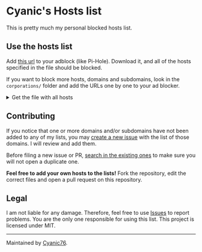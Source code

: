 # Cyanic's Hosts list

This is pretty much my personal blocked hosts list.

## Use the hosts list

Add [this url](https://raw.githubusercontent.com/Cyanic76/Hosts/main/cyanicHosts.txt) to your adblock (like Pi-Hole). Download it, and all of the hosts specified in the file should be blocked.

If you want to block more hosts, domains and subdomains, look in the `corporations/` folder and add the URLs one by one to your ad blocker.

<details><summary>Get the file with all hosts</summary>
A workflow was set up for users to download a large file containing ALL hosts from ALL files. 

1. Go to [GitHub Actions](https://github.com/Cyanic76/Hosts/actions?query=is%3Asuccess).

2. Click on the most recent successful run.
![Click on the run that shows first.](https://cdn.discordapp.com/attachments/854342838194929685/975399982427426887/unknown.png)

3. Scroll to *Artifcats*.
![Scroll down to the Artifacts section](https://cdn.discordapp.com/attachments/854342838194929685/975400093056380979/unknown.png)

4. Click on the `output` text next to the box to start the download.

5. Extract the hosts.txt file from the ZIP archive you'll get.
![Extract](https://cdn.discordapp.com/attachments/854342838194929685/975400450335600650/unknown.png)

[![Merge all files into one](https://github.com/Cyanic76/Hosts/actions/workflows/merge_all.yml/badge.svg)](https://github.com/Cyanic76/Hosts/actions/workflows/merge_all.yml)
</details>

## Contributing

If you notice that one or more domains and/or subdomains have not been added to any of my lists, you may [create a new issue](https://github.com/Cyanic76/Hosts/issues/new) with the list of those domains. I will review and add them.

Before filing a new issue or PR, [search in the existing ones](https://github.com/search?l=&q=is%3Aissue++repo%3ACyanic76%2FHosts&type=issues) to make sure you will not open a duplicate one.

**Feel free to add your own hosts to the lists!** Fork the repository, edit the correct files and open a pull request on this repository.

## Legal

I am not liable for any damage. Therefore, feel free to use [Issues](https://github.com/Cyanic76/Hosts/issues/new) to report problems. You are the only one responsible for using this list. This project is licensed under MIT.

---
Maintained by [Cyanic76](https://github.com/Cyanic76).
